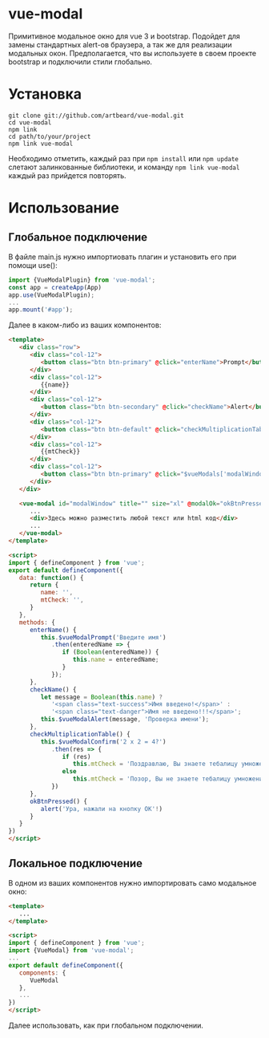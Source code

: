 # vue-modal
Примитивное модальное окно для vue 3 и bootstrap.
Подойдет для замены стандартных alert-ов браузера, а так же для реализации модальных окон.
Предполагается, что вы используете в своем проекте bootstrap и подключили стили глобально.

# Установка

```shell
git clone git://github.com/artbeard/vue-modal.git
cd vue-modal
npm link
cd path/to/your/project
npm link vue-modal
```
Необходимо отметить, каждый раз при  `npm install` или `npm update` слетают залинкованные библиотеки, и команду `npm link vue-modal` каждый раз прийдется повторять.

# Использование
## Глобальное подключение

В файле main.js нужно импортиовать плагин и установить его при помощи use():

```javascript
import {VueModalPlugin} from 'vue-modal';
const app = createApp(App)
app.use(VueModalPlugin);
...
app.mount('#app');
```

Далее в каком-либо из ваших компонентов:

```html
<template>
   <div class="row">
      <div class="col-12">
         <button class="btn btn-primary" @click="enterName">Prompt</button>
      </div>
      <div class="col-12">
         {{name}}
      </div>
      <div class="col-12">
         <button class="btn btn-secondary" @click="checkName">Alert</button>
      </div>
      <div class="col-12">
         <button class="btn btn-default" @click="checkMultiplicationTable">Confirm</button>
      </div>
      <div class="col-12">
         {{mtCheck}}
      </div>
      <div class="col-12">
         <button class="btn btn-primary" @click="$vueModals['modalWindow'].show()">Show Modal</button>
      </div>
   </div>

   <vue-modal id="modalWindow" title="" size="xl" @modalOk="okBtnPressed">
      ...
      <div>Здесь можно разместить любой текст или html код</div>
      ...
   </vue-modal>
</template>

<script>
import { defineComponent } from 'vue';
export default defineComponent({
   data: function() {
      return {
         name: '',
         mtCheck: '',
      }
   },
   methods: {
      enterName() {
         this.$vueModalPrompt('Введите имя')
            .then(enteredName => {
               if (Boolean(enteredName)) {
                  this.name = enteredName;
               }
            });
      },
      checkName() {
         let message = Boolean(this.name) ?
            '<span class="text-success">Имя введено!</span>' :
            '<span class="text-danger">Имя не введено!!!</span>';
         this.$vueModalAlert(message, 'Проверка имени');
      },
      checkMultiplicationTable() {
         this.$vueModalConfirm('2 x 2 = 4?')
            .then(res => {
               if (res)
                  this.mtCheck = 'Поздравлаю, Вы знаете тебалицу умножения!';
               else
                  this.mtCheck = 'Позор, Вы не знаете тебалицу умножения!!!';
            })
      },
      okBtnPressed() {
         alert('Ура, нажали на кнопку OK'!)
      }
   }
})
</script>
```

## Локальное подключение

В одном из ваших компонентов нужно импортировать само модальное окно:

```html
<template>
   ...
</template>

<script>
import { defineComponent } from 'vue';
import {VueModal} from 'vue-modal';
...
export default defineComponent({
   components: {
      VueModal
   },
   ...
})
</script>
```
Далее использовать, как при глобальном подключении.